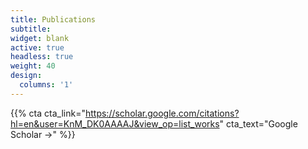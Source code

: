 ```yaml
---
title: Publications
subtitle: 
widget: blank
active: true
headless: true
weight: 40
design:
  columns: '1'
---
```


{{% cta cta_link="https://scholar.google.com/citations?hl=en&user=KnM_DK0AAAAJ&view_op=list_works" cta_text="Google Scholar →" %}}
